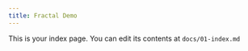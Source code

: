 ```yaml
---
title: Fractal Demo
---
```


This is your index page. You can edit its contents at `docs/01-index.md`
